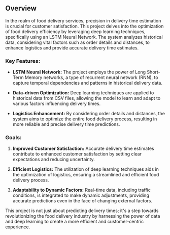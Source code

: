 ## Overview

In the realm of food delivery services, precision in delivery time estimation is crucial for customer satisfaction. This project delves into the optimization of food delivery efficiency by leveraging deep learning techniques, specifically using an LSTM Neural Network. The system analyzes historical data, considering vital factors such as order details and distances, to enhance logistics and provide accurate delivery time estimates.

### Key Features:

- **LSTM Neural Network:** The project employs the power of Long Short-Term Memory networks, a type of recurrent neural network (RNN), to capture temporal dependencies and patterns in historical delivery data.

- **Data-driven Optimization:** Deep learning techniques are applied to historical data from CSV files, allowing the model to learn and adapt to various factors influencing delivery times.

- **Logistics Enhancement:** By considering order details and distances, the system aims to optimize the entire food delivery process, resulting in more reliable and precise delivery time predictions.

### Goals:

1. **Improved Customer Satisfaction:** Accurate delivery time estimates contribute to enhanced customer satisfaction by setting clear expectations and reducing uncertainty.

2. **Efficient Logistics:** The utilization of deep learning techniques aids in the optimization of logistics, ensuring a streamlined and efficient food delivery process.

3. **Adaptability to Dynamic Factors:** Real-time data, including traffic conditions, is integrated to make dynamic adjustments, providing accurate predictions even in the face of changing external factors.

This project is not just about predicting delivery times; it's a step towards revolutionizing the food delivery industry by harnessing the power of data and deep learning to create a more efficient and customer-centric experience.
